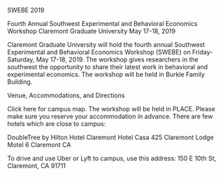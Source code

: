 SWEBE 2019

Fourth Annual Southwest Experimental and Behavioral Economics Workshop
Claremont Graduate University
May 17-18, 2019

Claremont Graduate University will hold the fourth annual Southwest Experimental and Behavioral Economics Workshop (SWEBE) on Friday-Saturday, May 17-18, 2019. The workshop gives researchers in the southwest the opportunity to share their latest work in behavioral and experimental economics. The workshop will be held in Burkle Family Building.

Venue, Accommodations, and Directions

Click here for campus map. The workshop will be held in PLACE.
Please make sure you reserve your accommodation in advance. There are few hotels which are close to campus:

DoubleTree by Hilton Hotel Claremont
Hotel Casa 425
Claremont Lodge
Motel 6 Claremont CA

To drive and use Uber or Lyft to campus, use this address: 150 E 10th St, Claremont, CA 91711
